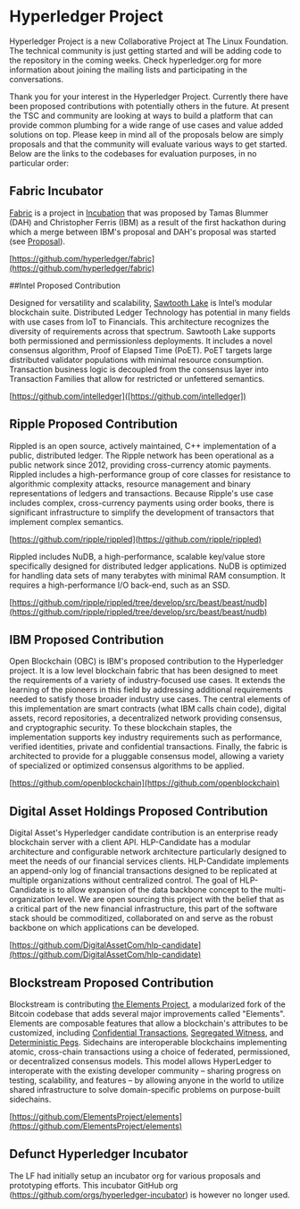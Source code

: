 # Hyperledger Project
Hyperledger Project is a new Collaborative Project at The Linux Foundation. The technical community is just getting started and will be adding code to the repository in the coming weeks. Check hyperledger.org for more information about joining the mailing lists and participating in the conversations.

Thank you for your interest in the Hyperledger Project. Currently there have been proposed contributions with potentially others in the future. At present the TSC and community are looking at ways to build a platform that can provide common plumbing for a wide range of use cases and value added solutions on top. Please keep in mind all of the proposals below are simply proposals and that the community will evaluate various ways to get started. Below are the links to the codebases for evaluation purposes, in no particular order:

## Fabric Incubator

[Fabric](https://github.com/hyperledger/fabric) is a project in [Incubation](https://github.com/orgs/hyperledger-incubator) that was proposed by Tamas Blummer (DAH) and Christopher Ferris (IBM) as a result of the first hackathon during which a merge between IBM's proposal and DAH's proposal was started (see [Proposal](https://docs.google.com/document/d/1XECRVN9hXGrjAjysrnuNSdggzAKYm6XESR6KmABwhkE)).

[https://github.com/hyperledger/fabric](https://github.com/hyperledger/fabric)

##Intel Proposed Contribution

Designed for versatility and scalability, [Sawtooth Lake](http://intelledger.github.io/) is Intel’s modular blockchain suite.  Distributed Ledger Technology has potential in many fields with use cases from IoT to Financials.  This architecture recognizes the diversity of requirements across that spectrum.  Sawtooth Lake supports both permissioned and permissionless deployments.  It includes a novel consensus algorithm, Proof of Elapsed Time (PoET).  PoET targets large distributed validator populations with minimal resource consumption.  Transaction business logic is decoupled from the consensus layer into Transaction Families that allow for restricted or unfettered semantics.

[https://github.com/intelledger]([https://github.com/intelledger])

## Ripple Proposed Contribution

Rippled is an open source, actively maintained, C++ implementation of a public, distributed ledger. The Ripple network has been operational as a public network since 2012, providing cross-currency atomic payments. Rippled includes a high-performance group of core classes for resistance to algorithmic complexity attacks, resource management and binary representations of ledgers and transactions. Because Ripple's use case includes complex, cross-currency payments using order books, there is significant infrastructure to simplify the development of transactors that implement complex semantics.

[https://github.com/ripple/rippled](https://github.com/ripple/rippled)

Rippled includes NuDB, a high-performance, scalable key/value store specifically designed for distributed ledger applications. NuDB is optimized for handling data sets of many terabytes with minimal RAM consumption. It requires a high-performance I/O back-end, such as an SSD.

[https://github.com/ripple/rippled/tree/develop/src/beast/beast/nudb](https://github.com/ripple/rippled/tree/develop/src/beast/beast/nudb)

## IBM Proposed Contribution

Open Blockchain (OBC) is IBM's proposed contribution to the Hyperledger project. It is a low level blockchain fabric that has been designed to meet the requirements of a variety of industry-focused use cases. It extends the learning of the pioneers in this field by addressing additional requirements needed to satisfy those broader industry use cases. The central elements of this implementation are smart contracts (what IBM calls chain code), digital assets, record repositories, a decentralized network providing consensus, and cryptographic security. To these blockchain staples, the implementation supports key industry requirements such as performance, verified identities, private and confidential transactions. Finally, the fabric is architected to provide for a pluggable consensus model, allowing a variety of specialized or optimized consensus algorithms to be applied.

[https://github.com/openblockchain](https://github.com/openblockchain)

## Digital Asset Holdings Proposed Contribution

Digital Asset's Hyperledger candidate contribution is an enterprise ready blockchain server with a client API. HLP-Candidate has a modular architecture and configurable network architecture particularly designed to meet the needs of our financial services clients. HLP-Candidate implements an append-only log of financial transactions designed to be replicated at multiple organizations without centralized control. The goal of HLP-Candidate is to allow expansion of the data backbone concept to the multi-organization level. We are open sourcing this project with the belief that as a critical part of the new financial infrastructure, this part of the software stack should be commoditized, collaborated on and serve as the robust backbone on which applications can be developed.

[https://github.com/DigitalAssetCom/hlp-candidate](https://github.com/DigitalAssetCom/hlp-candidate)

## Blockstream Proposed Contribution

Blockstream is contributing [the Elements Project](https://elementsproject.org), a modularized fork of the Bitcoin codebase that adds several major improvements called "Elements".  Elements are composable features that allow a blockchain's attributes to be customized, including [Confidential Transactions](https://elementsproject.org/elements/confidential-transactions), [Segregated Witness](https://elementsproject.org/elements/segregated-witness), and [Deterministic Pegs](https://elementsproject.org/elements/deterministic-pegs).  Sidechains are interoperable blockchains implementing atomic, cross-chain transactions using a choice of federated, permissioned, or decentralized consensus models.  This model allows HyperLedger to interoperate with the existing developer community – sharing progress on testing, scalability, and features – by allowing anyone in the world to utilize shared infrastructure to solve domain-specific problems on purpose-built sidechains.

[https://github.com/ElementsProject/elements](https://github.com/ElementsProject/elements)

## Defunct Hyperledger Incubator

The LF had initially setup an incubator org for various proposals and prototyping efforts. This incubator GitHub org (https://github.com/orgs/hyperledger-incubator) is however no longer used. 
